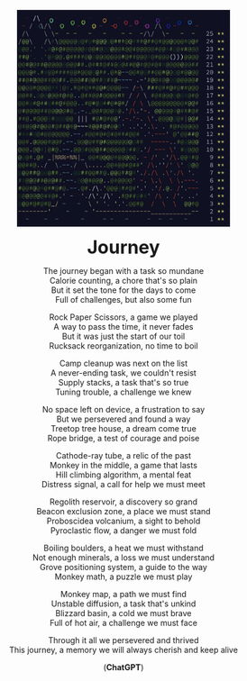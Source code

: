 <p align="center">
<img src="./calendar.png" style="width:75%;height:75%;">
</p>

<p align=center> <font size=6>
<b>Journey</b>
</font> </p>

<p align="center">
The journey began with a task so mundane <br>
Calorie counting, a chore that's so plain <br>
But it set the tone for the days to come  <br>
Full of challenges, but also some fun <br>
</p>

<p align="center">
Rock Paper Scissors, a game we played <br>
A way to pass the time, it never fades <br>
But it was just the start of our toil <br>
Rucksack reorganization, no time to boil <br>
</p>

<p align="center">
Camp cleanup was next on the list <br>
A never-ending task, we couldn't resist <br>
Supply stacks, a task that's so true <br>
Tuning trouble, a challenge we knew <br>
</p>

<p align="center">
No space left on device, a frustration to say <br>
But we persevered and found a way <br>
Treetop tree house, a dream come true <br>
Rope bridge, a test of courage and poise <br>
</p>

<p align="center">
Cathode-ray tube, a relic of the past <br>
Monkey in the middle, a game that lasts <br>
Hill climbing algorithm, a mental feat <br>
Distress signal, a call for help we must meet <br>
</p>

<p align="center">
Regolith reservoir, a discovery so grand <br>
Beacon exclusion zone, a place we must stand <br>
Proboscidea volcanium, a sight to behold <br>
Pyroclastic flow, a danger we must fold <br>
</p>

<p align="center">
Boiling boulders, a heat we must withstand <br>
Not enough minerals, a loss we must understand <br>
Grove positioning system, a guide to the way <br>
Monkey math, a puzzle we must play <br>
</p>

<p align="center">
Monkey map, a path we must find <br>
Unstable diffusion, a task that's unkind <br>
Blizzard basin, a cold we must brave <br>
Full of hot air, a challenge we must face <br>
</p>

<p align="center">
Through it all we persevered and thrived <br>
This journey, a memory we will always cherish and keep alive  <br>
</p>

<p align=center>
(<b>ChatGPT</b>)
</p>
